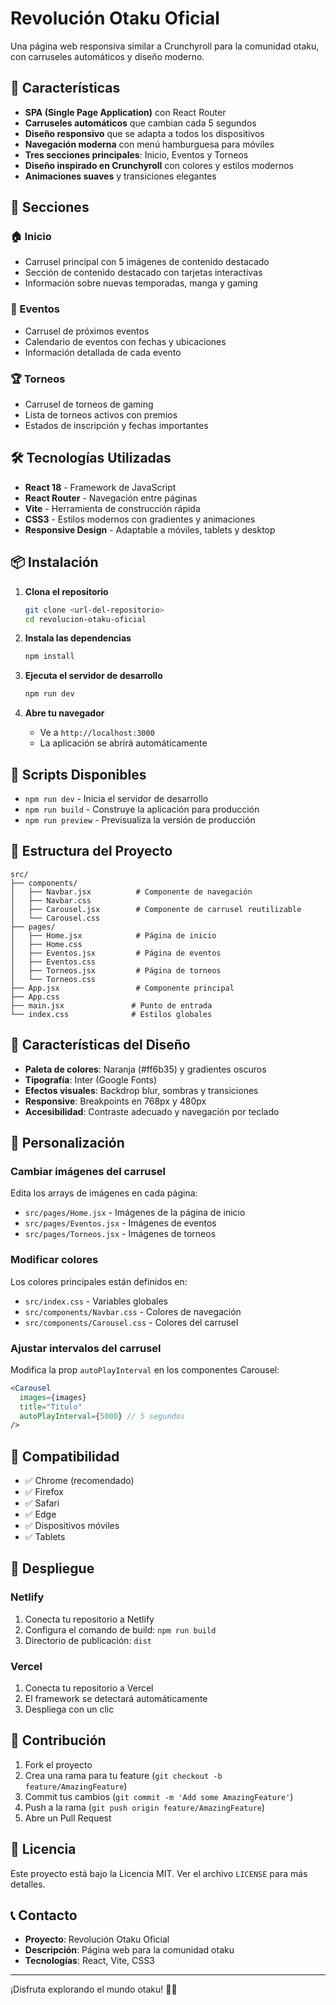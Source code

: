 # Revolución Otaku Oficial

Una página web responsiva similar a Crunchyroll para la comunidad otaku, con carruseles automáticos y diseño moderno.

## 🚀 Características

- **SPA (Single Page Application)** con React Router
- **Carruseles automáticos** que cambian cada 5 segundos
- **Diseño responsivo** que se adapta a todos los dispositivos
- **Navegación moderna** con menú hamburguesa para móviles
- **Tres secciones principales**: Inicio, Eventos y Torneos
- **Diseño inspirado en Crunchyroll** con colores y estilos modernos
- **Animaciones suaves** y transiciones elegantes

## 📱 Secciones

### 🏠 Inicio
- Carrusel principal con 5 imágenes de contenido destacado
- Sección de contenido destacado con tarjetas interactivas
- Información sobre nuevas temporadas, manga y gaming

### 🎉 Eventos
- Carrusel de próximos eventos
- Calendario de eventos con fechas y ubicaciones
- Información detallada de cada evento

### 🏆 Torneos
- Carrusel de torneos de gaming
- Lista de torneos activos con premios
- Estados de inscripción y fechas importantes

## 🛠️ Tecnologías Utilizadas

- **React 18** - Framework de JavaScript
- **React Router** - Navegación entre páginas
- **Vite** - Herramienta de construcción rápida
- **CSS3** - Estilos modernos con gradientes y animaciones
- **Responsive Design** - Adaptable a móviles, tablets y desktop

## 📦 Instalación

1. **Clona el repositorio**
   ```bash
   git clone <url-del-repositorio>
   cd revolucion-otaku-oficial
   ```

2. **Instala las dependencias**
   ```bash
   npm install
   ```

3. **Ejecuta el servidor de desarrollo**
   ```bash
   npm run dev
   ```

4. **Abre tu navegador**
   - Ve a `http://localhost:3000`
   - La aplicación se abrirá automáticamente

## 🚀 Scripts Disponibles

- `npm run dev` - Inicia el servidor de desarrollo
- `npm run build` - Construye la aplicación para producción
- `npm run preview` - Previsualiza la versión de producción

## 📁 Estructura del Proyecto

```
src/
├── components/
│   ├── Navbar.jsx          # Componente de navegación
│   ├── Navbar.css
│   ├── Carousel.jsx        # Componente de carrusel reutilizable
│   └── Carousel.css
├── pages/
│   ├── Home.jsx            # Página de inicio
│   ├── Home.css
│   ├── Eventos.jsx         # Página de eventos
│   ├── Eventos.css
│   ├── Torneos.jsx         # Página de torneos
│   └── Torneos.css
├── App.jsx                 # Componente principal
├── App.css
├── main.jsx               # Punto de entrada
└── index.css              # Estilos globales
```

## 🎨 Características del Diseño

- **Paleta de colores**: Naranja (#ff6b35) y gradientes oscuros
- **Tipografía**: Inter (Google Fonts)
- **Efectos visuales**: Backdrop blur, sombras y transiciones
- **Responsive**: Breakpoints en 768px y 480px
- **Accesibilidad**: Contraste adecuado y navegación por teclado

## 🔧 Personalización

### Cambiar imágenes del carrusel
Edita los arrays de imágenes en cada página:
- `src/pages/Home.jsx` - Imágenes de la página de inicio
- `src/pages/Eventos.jsx` - Imágenes de eventos
- `src/pages/Torneos.jsx` - Imágenes de torneos

### Modificar colores
Los colores principales están definidos en:
- `src/index.css` - Variables globales
- `src/components/Navbar.css` - Colores de navegación
- `src/components/Carousel.css` - Colores del carrusel

### Ajustar intervalos del carrusel
Modifica la prop `autoPlayInterval` en los componentes Carousel:
```jsx
<Carousel 
  images={images} 
  title="Título" 
  autoPlayInterval={5000} // 5 segundos
/>
```

## 📱 Compatibilidad

- ✅ Chrome (recomendado)
- ✅ Firefox
- ✅ Safari
- ✅ Edge
- ✅ Dispositivos móviles
- ✅ Tablets

## 🚀 Despliegue

### Netlify
1. Conecta tu repositorio a Netlify
2. Configura el comando de build: `npm run build`
3. Directorio de publicación: `dist`

### Vercel
1. Conecta tu repositorio a Vercel
2. El framework se detectará automáticamente
3. Despliega con un clic

## 🤝 Contribución

1. Fork el proyecto
2. Crea una rama para tu feature (`git checkout -b feature/AmazingFeature`)
3. Commit tus cambios (`git commit -m 'Add some AmazingFeature'`)
4. Push a la rama (`git push origin feature/AmazingFeature`)
5. Abre un Pull Request

## 📄 Licencia

Este proyecto está bajo la Licencia MIT. Ver el archivo `LICENSE` para más detalles.

## 📞 Contacto

- **Proyecto**: Revolución Otaku Oficial
- **Descripción**: Página web para la comunidad otaku
- **Tecnologías**: React, Vite, CSS3

---

¡Disfruta explorando el mundo otaku! 🎌✨


